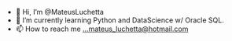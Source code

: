 - 👋 Hi, I’m @MateusLuchetta
- 🌱 I’m currently learning Python and DataScience w/ Oracle SQL.
- 📫 How to reach me ...mateus_luchetta@hotmail.com

<!---
MateusLuchetta/MateusLuchetta is a ✨ special ✨ repository because its `README.md` (this file) appears on your GitHub profile.
You can click the Preview link to take a look at your changes.
--->
